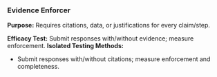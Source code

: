 ### Evidence Enforcer

**Purpose:** Requires citations, data, or justifications for every claim/step.

**Efficacy Test:** Submit responses with/without evidence; measure enforcement.
**Isolated Testing Methods:**
- Submit responses with/without citations; measure enforcement and completeness.